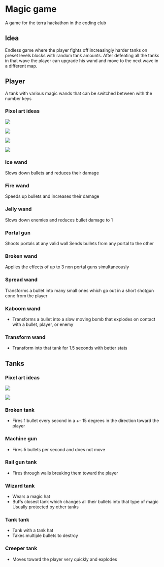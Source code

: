# Magic game

A game for the terra hackathon in the coding club

## Idea

Endless game where the player fights off increasingly harder tanks on preset levels blocks with random tank amounts. After defeating all the tanks in that wave the player can upgrade his wand and move to the next wave in a different map.

## Player

A tank with various magic wands that can be switched between with the number keys

### Pixel art ideas

![](https://image.shutterstock.com/image-illustration/pixel-art-magic-staff-icons-260nw-1845902590.jpg)

![](https://encrypted-tbn0.gstatic.com/images?q=tbn:ANd9GcTbn0Z8lgoHUr9MSrwKCUpV-oJL5gJ5PLySIw&usqp=CAU)

![](https://encrypted-tbn0.gstatic.com/images?q=tbn:ANd9GcRhHfR3YcznYJEYlgPxrx5XTLPB1EULydLJKQ&usqp=CAU)

![](https://encrypted-tbn0.gstatic.com/images?q=tbn:ANd9GcTotqxbAi3Wu98LWxdjEg-dzrWcAM_VS_0EnQ&usqp=CAU)

### Ice wand

Slows down bullets and reduces their damage

### Fire wand

Speeds up bullets and increases their damage

### Jelly wand

Slows down enemies and reduces bullet damage to 1

### Portal gun

Shoots portals at any valid wall
Sends bullets from any portal to the other

### Broken wand

Applies the effects of up to 3 non portal guns simultaneously

### Spread wand

Transforms a bullet into many small ones which go out in a short shotgun cone from the player

### Kaboom wand

- Transforms a bullet into a slow moving bomb that explodes on contact with a bullet, player, or enemy

### Transform wand

- Transform into that tank for 1.5 seconds with better stats

## Tanks

### Pixel art ideas

![](https://images-wixmp-ed30a86b8c4ca887773594c2.wixmp.com/f/baa79985-4b05-412f-a3c8-4729d846e8e8/d5lvqz2-8bcd7f20-7cff-43e1-a750-010248ca1b78.png?token=eyJ0eXAiOiJKV1QiLCJhbGciOiJIUzI1NiJ9.eyJzdWIiOiJ1cm46YXBwOjdlMGQxODg5ODIyNjQzNzNhNWYwZDQxNWVhMGQyNmUwIiwiaXNzIjoidXJuOmFwcDo3ZTBkMTg4OTgyMjY0MzczYTVmMGQ0MTVlYTBkMjZlMCIsIm9iaiI6W1t7InBhdGgiOiJcL2ZcL2JhYTc5OTg1LTRiMDUtNDEyZi1hM2M4LTQ3MjlkODQ2ZThlOFwvZDVsdnF6Mi04YmNkN2YyMC03Y2ZmLTQzZTEtYTc1MC0wMTAyNDhjYTFiNzgucG5nIn1dXSwiYXVkIjpbInVybjpzZXJ2aWNlOmZpbGUuZG93bmxvYWQiXX0.934B4n5OsdUihGUCfs9JzwlUIwWfFt0wCc1f4XLqp0Q)

![](https://encrypted-tbn0.gstatic.com/images?q=tbn:ANd9GcT4RpievNPpR3Ub9o2Tim2fhGQ8CVpcQEy5bMMxokjBFJfAUNtbEO5bz9cRJ3WOZNRYTnQ&usqp=CAU)

### Broken tank

- Fires 1 bullet every second in a +- 15 degrees in the direction toward the player

### Machine gun

- Fires 5 bullets per second and does not move

### Rail gun tank

- Fires through walls breaking them toward the player

### Wizard tank

- Wears a magic hat
- Buffs closest tank which changes all their bullets into that type of magic
  Usually protected by other tanks

### Tank tank

- Tank with a tank hat
- Takes multiple bullets to destroy

### Creeper tank

- Moves toward the player very quickly and explodes
